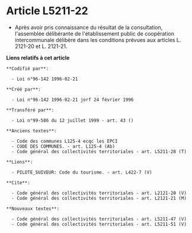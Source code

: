 # Article L5211-22

- Après avoir pris connaissance du résultat de la consultation, l'assemblée délibérante de l'établissement public de
coopération intercommunale délibère dans les conditions prévues aux articles L. 2121-20 et L. 2121-21.

**Liens relatifs à cet article**

	**Codifié par**:

	  - Loi n°96-142 1996-02-21

	**Créé par**:

	  - Loi n°96-142 1996-02-21 jorf 24 février 1996

	**Transféré par**:

	  - Loi n°99-586 du 12 juillet 1999 - art. 43 ()

	**Anciens textes**:

	  - Code des communes L125-4 ecqc les EPCI
	  - CODE DES COMMUNES. - art. L125-4 (Ab)
	  - Code général des collectivités territoriales - art. L5211-28 (T)

	**Liens**:

	  - PILOTE_SUIVEUR: Code du tourisme. - art. L422-7 (V)

	**Cite**:

	  - Code général des collectivités territoriales - art. L2121-20 (V)
	  - Code général des collectivités territoriales - art. L2121-21 (M)

	**Nouveaux textes**:

	  - Code général des collectivités territoriales - art. L5211-47 (V)
	  - Code général des collectivités territoriales - art. L5211-51 (V)
